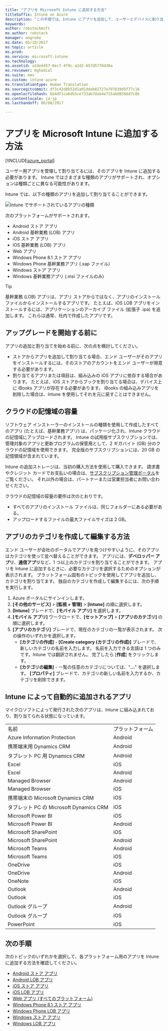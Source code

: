 ```yaml
---
title: "アプリを Microsoft Intune に追加する方法"
titleSuffix: Intune on Azure
description: "この手順では、Intune にアプリを追加して、ユーザーとデバイスに割り当てられる状態にします。 &quot;"
keywords: 
author: robstackmsft
ms.author: robstack
manager: angrobe
ms.date: 05/10/2017
ms.topic: article
ms.prod: 
ms.service: microsoft-intune
ms.technology: 
ms.assetid: a1ded457-0ecf-4f9c-a2d2-857d57f8d30a
ms.reviewer: mghadial
ms.suite: ems
ms.custom: intune-azure
ms.translationtype: Human Translation
ms.sourcegitcommit: df3c42d8b52d1a01ddab82727e707639d5f77c16
ms.openlocfilehash: 6b4df1ca6db5ce733ab7dab4e715ab0850dd7c8b
ms.contentlocale: ja-jp
ms.lasthandoff: 06/08/2017

---
```


# <a name="how-to-add-an-app-to-microsoft-intune"></a>アプリを Microsoft Intune に追加する方法

[!INCLUDE[azure_portal](./includes/azure_portal.md)]

ユーザー用アプリを管理して割り当てるには、そのアプリを Intune に追加する必要があります。 Intune ではさまざまな種類のアプリがサポートされ、オプションは種類ごとに異なる可能性があります。

Intune では、以下の種類のアプリを追加して割り当てることができます。

![Intune でサポートされているアプリの種類](./media/app-types.png)

次のプラットフォームがサポートされます。

- Android ストア アプリ
- Android 基幹業務 (LOB) アプリ
- iOS ストア アプリ
- iOS 基幹業務 (LOB) アプリ
- Web アプリ
- Windows Phone 8.1 ストア アプリ
- Windows Phone 基幹業務アプリ (.xap ファイル)
- Windows ストア アプリ
- Windows 基幹業務アプリ (.msi ファイルのみ)

>[!TIP]
> 基幹業務 (LOB) アプリは、アプリ ストアからではなく、アプリのインストール ファイルからインストールするアプリです。 たとえば、iOS LOB アプリをインストールするには、アプリケーションのアーカイブ ファイル (拡張子 .ipa) を追加します。 これらは通常、社内で作成したアプリです。

## <a name="before-you-start"></a>アップグレードを開始する前に

アプリの追加と割り当てを始める前に、次の点を検討してください。

- ストアからアプリを追加して割り当てる場合、エンド ユーザーがそのアプリをインストールするには、そのストアのアカウントをエンド ユーザーが用意する必要があります。
- 割り当てるアプリまたは項目は、組み込みの iOS アプリに依存する場合があります。 たとえば、iOS ストアからブックを割り当てる場合は、デバイス上に iBooks アプリが存在する必要があります。 iBooks の組み込みアプリを削除した場合は、Intune を使用してそれを元に戻すことはできません。

## <a name="cloud-storage-space"></a>クラウドの記憶域の容量
ソフトウェア インストーラーのインストールの種類を使用して作成したすべてのアプリ (たとえば、基幹業務アプリ) は、パッケージ化され、Intune クラウドの記憶域にアップロードされます。 Intune の試用版サブスクリプションでは、管理対象のアプリと更新プログラムの保管用として、2 ギガバイト (GB) 分のクラウドの記憶域を使用できます。 完全版のサブスクリプションには、20 GB の記憶領域が含まれています。

Intune の追加ストレージは、当初の購入方法を使用して購入できます。  請求書やクレジット カードでお支払いの場合は、[サブスクリプション管理ポータル](https://portal.office.com/adminportal/home?switchtomodern=true#/subscriptions)をご覧ください。  それ以外の場合は、パートナーまたは営業担当者にお問い合わせください。

クラウドの記憶域の容量の要件は次のとおりです。

-   すべてのアプリのインストール ファイルは、同じフォルダーにある必要がある。
-   アップロードするファイルの最大ファイルサイズは 2 GB。

## <a name="how-to-create-and-edit-categories-for-apps"></a>アプリのカテゴリを作成して編集する方法

エンド ユーザーが会社のポータルでアプリを見つけやすいように、そのアプリはカテゴリを使って並べ替えることができます。 アプリには、**デベロッパー アプリ**、**通信アプリ**など、1 つ以上のカテゴリを割り当てることができます。
アプリを Intune に追加するときに、必要なカテゴリを選択するためのオプションが表示されます。 プラットフォーム固有のトピックを使用してアプリを追加し、カテゴリを割り当てます。 独自のカテゴリを作成して編集するには、次の手順を実行します。

1. Azure ポータルにサインインします。
2. **[その他のサービス]** > **[監視 + 管理]** > **[Intune]** の順に選択します。
3. **[Intune]** ブレードで、**[モバイル アプリ]** を選択します。
4. **[モバイル アプリ]** ワークロードで、**[セットアップ]** > **[アプリのカテゴリ]** の順に選択します。
5. **[アプリのカテゴリ]** ブレードで、現在のカテゴリの一覧が表示されます。 次の操作のいずれかを選択します。
    - **[カテゴリの作成]** - **[Create category (カテゴリの作成)]** ブレードで、新しいカテゴリの名前を入力します。 名前を入力できる言語は 1 つのみです。Intune では翻訳されません。 完了したら [**作成**] をクリックします。
    - **[カテゴリの編集]** - 一覧の任意のカテゴリについては、"**...**" を選択します。 **[プロパティ]** ブレードで、カテゴリの新しい名前を入力するか、カテゴリを削除できます。


## <a name="apps-added-automatically-by-intune"></a>Intune によって自動的に追加されるアプリ

マイクロソフトによって発行された次のアプリは、Intune に組み込まれており、割り当てられる状態になっています。

|||
|-|-|
|名前|プラットフォーム|アプリの種類|
|Azure Information Protection|Android|管理対象の Android ストア アプリ|
|携帯端末用 Dynamics CRM|Android|管理対象の Android ストア アプリ|
|タブレット PC 用 Dynamics CRM|Android|管理対象の Android ストア アプリ|
|Excel|iOS|管理対象の iOS ストア アプリ|
|Excel|Android|管理対象の Android ストア アプリ|
|Managed Browser|Android|管理対象の Android ストア アプリ|
|Managed Browser|iOS|管理対象の iOS ストア アプリ|
|携帯端末の Microsoft Dynamics CRM|iOS|管理対象の iOS ストア アプリ|
|タブレット PC の Microsoft Dynamics CRM|iOS|管理対象の iOS ストア アプリ|
|Microsoft Power BI|iOS|管理対象の iOS ストア アプリ|
|Microsoft Power BI|Android|管理対象の Android ストア アプリ|
|Microsoft SharePoint|iOS|管理対象の iOS ストア アプリ|
|Microsoft SharePoint|Android|管理対象の Android ストア アプリ|
|Microsoft Teams|Android|管理対象の Android ストア アプリ|
|Microsoft Teams|iOS|管理対象の iOS ストア アプリ|
|OneDrive|iOS|管理対象の iOS ストア アプリ|
|OneDrive|Android|管理対象の Android ストア アプリ|
|OneNote|iOS|管理対象の iOS ストア アプリ|
|Outlook|Android|管理対象の Android ストア アプリ|
|Outlook|iOS|管理対象の iOS ストア アプリ|
|Outlook グループ|Android|管理対象の Android ストア アプリ|
|Outlook グループ|iOS|管理対象の iOS ストア アプリ|
|PowerPoint|iOS|管理対象の iOS ストア アプリ|

## <a name="next-steps"></a>次の手順

次のトピックのいずれかを選択して、各プラットフォーム用のアプリを Intune に追加する方法を確認してください。

- [Android ストア アプリ](store-apps-android.md)
- [Android LOB アプリ](lob-apps-android.md)
- [iOS ストア アプリ](store-apps-ios.md)
- [iOS LOB アプリ](lob-apps-ios.md)
- [Web アプリ (すべてのプラットフォーム)](web-app.md)
- [Windows Phone 8.1 ストア アプリ](store-apps-windows-phone-8-1.md)
- [Windows Phone LOB アプリ](lob-apps-windows-phone.md)
- [Windows ストア アプリ](store-apps-windows.md)
- [Windows LOB アプリ](lob-apps-windows.md)

